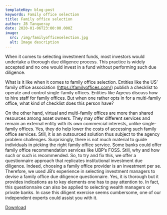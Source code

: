```yaml
---
templateKey: blog-post
keywords: Family office selection
title: Family office selection
author: JB Tanqueray
date: 2020-01-06T23:00:00.000Z
image:
  src: /img/familyofficeselection.jpg
  alt: Image description
---
```

When it comes to selecting investment funds, most investors would undertake a thorough due diligence process. This practice is widely accepted and no one would invest in a fund without performing such due diligence.

What is it like when it comes to family office selection. Entities like the US’ family office association (https://familyoffices.com/) publish a checklist to operate and control single-family offices. Entities like Agreus discuss how to hire staff for family offices. But when one rather opts in for a multi-family office, what kind of checklist does this person have?

On the other hand, virtual and multi-family offices are more than shared resources among asset owners. They may offer different services and remain an external entity with its own commercial interests, unlike single-family offices. Yes, they do help lower the costs of accessing such family office services. Still, it is an outsourced solution thus subject to the agency problem challenges. Surprisingly, there is not much material to guide individuals in picking the right family office service. Some banks could offer family office recommendation services like UBP’s FOSS. Still, why and how such or such is recommended. So, to try and fix this, we offer a questionnaire approach that replicates institutional investment due diligence. Indeed, choosing a family office provider is an investment per se. Therefore, we used JB’s experience in selecting investment managers to devise a family office due diligence questionnaire. Yes, it is thorough but it provides indications as to key elements one has to pay attention to. In fact, this questionnaire can also be applied to selecting wealth managers or private banks. In case this diligent exercise seems cumbersome, one of our independent experts could assist you with it.

[Download](https://finlight.typeform.com/to/mbWmcU)